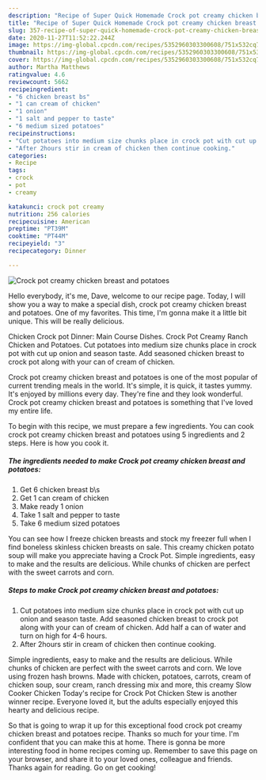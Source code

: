 ```yaml
---
description: "Recipe of Super Quick Homemade Crock pot creamy chicken breast and potatoes"
title: "Recipe of Super Quick Homemade Crock pot creamy chicken breast and potatoes"
slug: 357-recipe-of-super-quick-homemade-crock-pot-creamy-chicken-breast-and-potatoes
date: 2020-11-27T11:52:22.244Z
image: https://img-global.cpcdn.com/recipes/5352960303300608/751x532cq70/crock-pot-creamy-chicken-breast-and-potatoes-recipe-main-photo.jpg
thumbnail: https://img-global.cpcdn.com/recipes/5352960303300608/751x532cq70/crock-pot-creamy-chicken-breast-and-potatoes-recipe-main-photo.jpg
cover: https://img-global.cpcdn.com/recipes/5352960303300608/751x532cq70/crock-pot-creamy-chicken-breast-and-potatoes-recipe-main-photo.jpg
author: Martha Matthews
ratingvalue: 4.6
reviewcount: 5662
recipeingredient:
- "6 chicken breast bs"
- "1 can cream of chicken"
- "1 onion"
- "1 salt and pepper to taste"
- "6 medium sized potatoes"
recipeinstructions:
- "Cut potatoes into medium size chunks place in crock pot with cut up onion and season taste. Add seasoned chicken breast to crock pot along with your can of cream of chicken. Add half a can of water and turn on high for 4-6 hours."
- "After 2hours stir in cream of chicken then continue cooking."
categories:
- Recipe
tags:
- crock
- pot
- creamy

katakunci: crock pot creamy 
nutrition: 256 calories
recipecuisine: American
preptime: "PT39M"
cooktime: "PT44M"
recipeyield: "3"
recipecategory: Dinner

---
```



![Crock pot creamy chicken breast and potatoes](https://img-global.cpcdn.com/recipes/5352960303300608/751x532cq70/crock-pot-creamy-chicken-breast-and-potatoes-recipe-main-photo.jpg)

Hello everybody, it's me, Dave, welcome to our recipe page. Today, I will show you a way to make a special dish, crock pot creamy chicken breast and potatoes. One of my favorites. This time, I'm gonna make it a little bit unique. This will be really delicious.

Chicken Crock pot Dinner: Main Course Dishes. Crock Pot Creamy Ranch Chicken and Potatoes. Cut potatoes into medium size chunks place in crock pot with cut up onion and season taste. Add seasoned chicken breast to crock pot along with your can of cream of chicken.

Crock pot creamy chicken breast and potatoes is one of the most popular of current trending meals in the world. It's simple, it is quick, it tastes yummy. It's enjoyed by millions every day. They're fine and they look wonderful. Crock pot creamy chicken breast and potatoes is something that I've loved my entire life.


To begin with this recipe, we must prepare a few ingredients. You can cook crock pot creamy chicken breast and potatoes using 5 ingredients and 2 steps. Here is how you cook it.

<!--inarticleads1-->

##### The ingredients needed to make Crock pot creamy chicken breast and potatoes:

1. Get 6 chicken breast b\s
1. Get 1 can cream of chicken
1. Make ready 1 onion
1. Take 1 salt and pepper to taste
1. Take 6 medium sized potatoes


You can see how I freeze chicken breasts and stock my freezer full when I find boneless skinless chicken breasts on sale. This creamy chicken potato soup will make you appreciate having a Crock Pot. Simple ingredients, easy to make and the results are delicious. While chunks of chicken are perfect with the sweet carrots and corn. 

<!--inarticleads2-->

##### Steps to make Crock pot creamy chicken breast and potatoes:

1. Cut potatoes into medium size chunks place in crock pot with cut up onion and season taste. Add seasoned chicken breast to crock pot along with your can of cream of chicken. Add half a can of water and turn on high for 4-6 hours.
1. After 2hours stir in cream of chicken then continue cooking.


Simple ingredients, easy to make and the results are delicious. While chunks of chicken are perfect with the sweet carrots and corn. We love using frozen hash browns. Made with chicken, potatoes, carrots, cream of chicken soup, sour cream, ranch dressing mix and more, this creamy Slow Cooker Chicken Today&#39;s recipe for Crock Pot Chicken Stew is another winner recipe. Everyone loved it, but the adults especially enjoyed this hearty and delicious recipe. 

So that is going to wrap it up for this exceptional food crock pot creamy chicken breast and potatoes recipe. Thanks so much for your time. I'm confident that you can make this at home. There is gonna be more interesting food in home recipes coming up. Remember to save this page on your browser, and share it to your loved ones, colleague and friends. Thanks again for reading. Go on get cooking!
